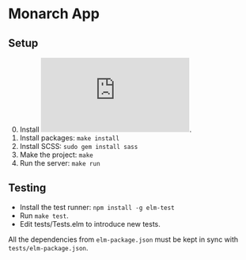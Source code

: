 # Monarch App

## Setup

0. Install ![Elm](https://guide.elm-lang.org/install.html).
0. Install packages: `make install`
0. Install SCSS: `sudo gem install sass`
0. Make the project: `make`
0. Run the server: `make run`

## Testing

- Install the test runner: `npm install -g elm-test`
- Run `make test`.
- Edit tests/Tests.elm to introduce new tests.

All the dependencies from `elm-package.json` must
be kept in sync with `tests/elm-package.json`.
